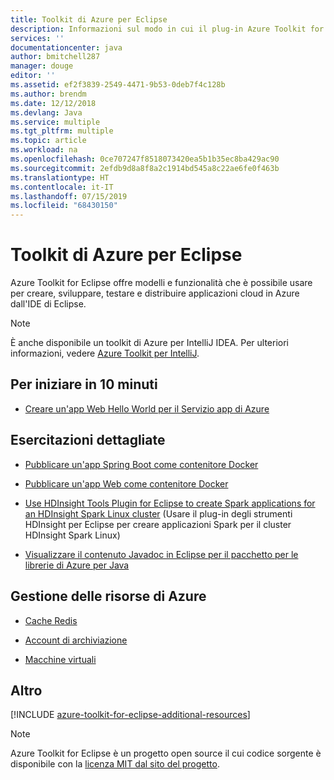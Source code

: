 ```yaml
---
title: Toolkit di Azure per Eclipse
description: Informazioni sul modo in cui il plug-in Azure Toolkit for Eclipse semplifica la creazione e la distribuzione di applicazioni cloud in Azure.
services: ''
documentationcenter: java
author: bmitchell287
manager: douge
editor: ''
ms.assetid: ef2f3839-2549-4471-9b53-0deb7f4c128b
ms.author: brendm
ms.date: 12/12/2018
ms.devlang: Java
ms.service: multiple
ms.tgt_pltfrm: multiple
ms.topic: article
ms.workload: na
ms.openlocfilehash: 0ce707247f8518073420ea5b1b35ec8ba429ac90
ms.sourcegitcommit: 2efdb9d8a8f8a2c1914bd545a8c22ae6fe0f463b
ms.translationtype: HT
ms.contentlocale: it-IT
ms.lasthandoff: 07/15/2019
ms.locfileid: "68430150"
---
```

# <a name="azure-toolkit-for-eclipse"></a>Toolkit di Azure per Eclipse

Azure Toolkit for Eclipse offre modelli e funzionalità che è possibile usare per creare, sviluppare, testare e distribuire applicazioni cloud in Azure dall'IDE di Eclipse.

> [!NOTE]
> 
> È anche disponibile un toolkit di Azure per IntelliJ IDEA. Per ulteriori informazioni, vedere [Azure Toolkit per IntelliJ](../intellij/azure-toolkit-for-intellij.md).
> 

## <a name="get-started-in-10-minutes"></a>Per iniziare in 10 minuti

* [Creare un'app Web Hello World per il Servizio app di Azure](azure-toolkit-for-eclipse-create-hello-world-web-app.md)

## <a name="step-by-step-tutorials"></a>Esercitazioni dettagliate

* [Pubblicare un'app Spring Boot come contenitore Docker](azure-toolkit-for-eclipse-publish-spring-boot-docker-app.md)

* [Pubblicare un'app Web come contenitore Docker](azure-toolkit-for-eclipse-publish-as-docker-container.md)

* [Use HDInsight Tools Plugin for Eclipse to create Spark applications for an HDInsight Spark Linux cluster](/azure/hdinsight/hdinsight-apache-spark-eclipse-tool-plugin) (Usare il plug-in degli strumenti HDInsight per Eclipse per creare applicazioni Spark per il cluster HDInsight Spark Linux)

* [Visualizzare il contenuto Javadoc in Eclipse per il pacchetto per le librerie di Azure per Java](azure-toolkit-for-eclipse-displaying-javadoc-content-for-azure-libraries.md)

## <a name="managing-azure-resources"></a>Gestione delle risorse di Azure

* [Cache Redis](azure-toolkit-for-eclipse-managing-redis-caches-using-azure-explorer.md)

* [Account di archiviazione](azure-toolkit-for-eclipse-managing-storage-accounts-using-azure-explorer.md)

* [Macchine virtuali](azure-toolkit-for-eclipse-managing-virtual-machines-using-azure-explorer.md)

## <a name="whats-more"></a>Altro

[!INCLUDE [azure-toolkit-for-eclipse-additional-resources](../includes/azure-toolkit-for-eclipse-additional-resources.md)]

> [!NOTE]
> 
> Azure Toolkit for Eclipse è un progetto open source il cui codice sorgente è disponibile con la [licenza MIT dal sito del progetto](https://github.com/microsoft/azure-tools-for-java).
> 

<!-- [Deploying large deployments](azure-toolkit-for-eclipse-deploying-large-deployments.md) -->
<!-- [How to Maintain Session Data with Session Affinity]: http://go.microsoft.com/fwlink/?LinkID=699539 -->
<!-- [How to Use Co-located Caching]: http://go.microsoft.com/fwlink/?LinkID=699542 -->
<!-- [How to Use Dedicated Caching]: http://go.microsoft.com/fwlink/?LinkID=699543 -->
<!-- [How to Use JMS with AMQP 1.0 in Azure with Eclipse]: http://go.microsoft.com/fwlink/?LinkID=699544 -->
<!-- [How to Use SSL Offloading]: http://go.microsoft.com/fwlink/?LinkID=699545 -->
<!-- [SSL Offloading]: http://go.microsoft.com/fwlink/?LinkID=699549 -->
<!-- [Using the Azure Service Runtime Library in JSP]: http://go.microsoft.com/fwlink/?LinkID=699551 -->
<!-- [How to Authenticate Web Users with Azure Access Control Service Using Eclipse]: /azure/active-directory/active-directory-java-authenticate-users-access-control-eclipse.md -->
<!-- [Debug a Java Web App on Azure in Eclipse]: /azure/app-service-web/app-service-web-debug-java-web-app-in-eclipse.md -->
<!-- [Debugging Azure Applications in Eclipse]: azure-toolkit-for-eclipse-debugging-azure-applications.md -->

<!-- Legacy MSDN URL = https://msdn.microsoft.com/library/azure/hh694271.aspx -->
